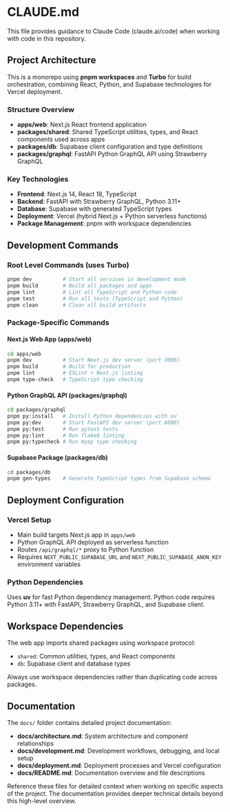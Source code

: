 # CLAUDE.md

This file provides guidance to Claude Code (claude.ai/code) when working with code in this repository.

## Project Architecture

This is a monorepo using **pnpm workspaces** and **Turbo** for build orchestration, combining React, Python, and Supabase technologies for Vercel deployment.

### Structure Overview

- **apps/web**: Next.js React frontend application
- **packages/shared**: Shared TypeScript utilities, types, and React components used across apps
- **packages/db**: Supabase client configuration and type definitions  
- **packages/graphql**: FastAPI Python GraphQL API using Strawberry GraphQL

### Key Technologies

- **Frontend**: Next.js 14, React 18, TypeScript
- **Backend**: FastAPI with Strawberry GraphQL, Python 3.11+
- **Database**: Supabase with generated TypeScript types
- **Deployment**: Vercel (hybrid Next.js + Python serverless functions)
- **Package Management**: pnpm with workspace dependencies

## Development Commands

### Root Level Commands (uses Turbo)

```bash
pnpm dev          # Start all services in development mode
pnpm build        # Build all packages and apps
pnpm lint         # Lint all TypeScript and Python code
pnpm test         # Run all tests (TypeScript and Python)
pnpm clean        # Clean all build artifacts
```

### Package-Specific Commands

#### Next.js Web App (apps/web)

```bash
cd apps/web
pnpm dev          # Start Next.js dev server (port 3000)
pnpm build        # Build for production
pnpm lint         # ESLint + Next.js linting
pnpm type-check   # TypeScript type checking
```

#### Python GraphQL API (packages/graphql)

```bash
cd packages/graphql
pnpm py:install   # Install Python dependencies with uv
pnpm py:dev       # Start FastAPI dev server (port 8000)
pnpm py:test      # Run pytest tests
pnpm py:lint      # Run flake8 linting
pnpm py:typecheck # Run mypy type checking
```

#### Supabase Package (packages/db)

```bash
cd packages/db
pnpm gen-types    # Generate TypeScript types from Supabase schema
```

## Deployment Configuration

### Vercel Setup

- Main build targets Next.js app in `apps/web`
- Python GraphQL API deployed as serverless function
- Routes `/api/graphql/*` proxy to Python function
- Requires `NEXT_PUBLIC_SUPABASE_URL` and `NEXT_PUBLIC_SUPABASE_ANON_KEY` environment variables

### Python Dependencies

Uses **uv** for fast Python dependency management. Python code requires Python 3.11+ with FastAPI, Strawberry GraphQL, and Supabase client.

## Workspace Dependencies

The web app imports shared packages using workspace protocol:

- `shared`: Common utilities, types, and React components
- `db`: Supabase client and database types

Always use workspace dependencies rather than duplicating code across packages.

## Documentation

The `docs/` folder contains detailed project documentation:

- **docs/architecture.md**: System architecture and component relationships
- **docs/development.md**: Development workflows, debugging, and local setup
- **docs/deployment.md**: Deployment processes and Vercel configuration
- **docs/README.md**: Documentation overview and file descriptions

Reference these files for detailed context when working on specific aspects of the project. The documentation provides deeper technical details beyond this high-level overview.
